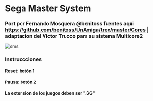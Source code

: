  # Sega Master System

### Port por Fernando Mosquera  @benitoss fuentes aqui https://github.com/benitoss/UnAmiga/tree/master/Cores | adaptacion del Victor Trucco para su sistema Multicore2

![sms](https://user-images.githubusercontent.com/31018768/71422474-9673d900-2682-11ea-8078-5a63d8fa5b8f.jpg)


### Instruccciones

#### Reset: botón 1

#### Pausa: botón 2

#### La extension de los juegos deben ser ".GG"

